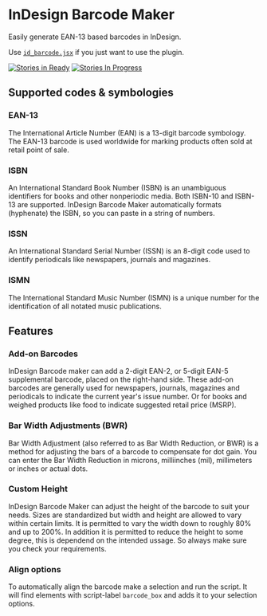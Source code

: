InDesign Barcode Maker
======================

Easily generate EAN-13 based barcodes in InDesign.

Use [`id_barcode.jsx`](https://github.com/gitbruno/id_barcode/raw/master/id_barcode.jsx) if you just want to use the plugin.

[![Stories in Ready](https://badge.waffle.io/GitBruno/id_barcode.png?label=ready&title=Ready)](https://waffle.io/GitBruno/id_barcode)
[![Stories In Progress](https://badge.waffle.io/GitBruno/id_barcode.png?label=In%20Progress&title=In%20Progress)](https://waffle.io/GitBruno/id_barcode)

## Supported codes & symbologies

### EAN-13
The International Article Number (EAN) is a 13-digit barcode symbology. The EAN-13 barcode is used worldwide for marking products often sold at retail point of sale.

### ISBN  
An International Standard Book Number (ISBN) is an unambiguous identifiers for books and other nonperiodic media. Both ISBN-10 and ISBN-13 are supported. InDesign Barcode Maker automatically formats (hyphenate) the ISBN, so you can paste in a string of numbers.

### ISSN  
An International Standard Serial Number (ISSN) is an 8-digit code used to identify periodicals like newspapers, journals and magazines.

### ISMN
The International Standard Music Number (ISMN) is a unique number for the identification of all notated music publications.


## Features

### Add-on Barcodes

InDesign Barcode maker can add a 2-digit EAN-2, or 5-digit EAN-5 supplemental barcode, placed on the right-hand side. These add-on barcodes are generally used for newspapers, journals, magazines and periodicals to indicate the current year's issue number. Or for books and weighed products like food to indicate suggested retail price (MSRP).

### Bar Width Adjustments (BWR)

Bar Width Adjustment (also referred to as Bar Width Reduction, or BWR) is a method for adjusting the bars of a barcode to compensate for dot gain. You can enter the Bar Width Reduction in microns, milliinches (mil), millimeters or inches or actual dots.

### Custom Height

InDesign Barcode Maker can adjust the height of the barcode to suit your needs. Sizes are standardized but width and height are allowed to vary within certain limits. It is permitted to vary the width down to roughly 80% and up to 200%. In addition it is permitted to reduce the height to some degree, this is dependend on the intended ussage. So always make sure you check your requirements.

### Align options

To automatically align the barcode make a selection and run the script.
It will find elements with  script-label `barcode_box` and adds it to your selection options.

